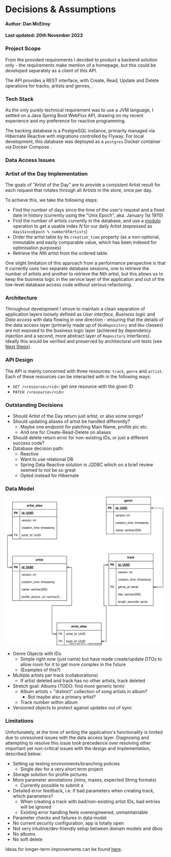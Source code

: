 # Decisions & Assumptions

#### Author: Dan McElroy
#### Last updated: 20th November 2023

### Project Scope

From the provided requirements I decided to product a backend solution only - the requirements make mention of a
homepage, but this could be developed separately as a client of this API.

The API provides a REST interface, with Create, Read, Update and Delete operations for tracks, artists and genres,
.

### Tech Stack

As the only purely technical requirement was to use a JVM language, I settled on a Java Spring Boot WebFlux API,
drawing on my recent experience and my preference for reactive programming.

The backing database is a PostgreSQL instance, primarily managed via Hibernate Reactive with migrations controlled by
Flyway. For local development, this database was deployed as a `postgres` Docker container via Docker Compose .



### Data Access Issues

### Artist of the Day Implementation

The goals of "Artist of the Day" are to provide a consistent Artist result for each request that rotates through
all Artists in the store, once per day.

To achieve this, we take the following steps:
- Find the number of days since the time of the user's request and a fixed date in history
(currently using the "Unix Epoch", aka. January 1st 1970)
- Find the number of artists currently in the database, and use a [modulo](https://en.wikipedia.org/wiki/Modulo)
operation to get a usable index _N_ for our daily Artist (expressed as `daysSinceEpoch % numberOfArtists`)
- Order the artist table by its `creation_time` property (as a non-optional, immutable and easily comparable value,
which has been indexed for optimisation purposes)
- Retrieve the _Nth_ artist from the ordered table.

One slight limitation of this approach from a performance perspective is that it currently uses two separate database
sessions, one to retrieve the number of artists and another to retrieve the Nth artist, but this allows us to keep the
business logic in the service layer of the application and out of the low-level database access code without serious
refactoring.

### Architecture

Throughout development I strove to maintain a clean separation of application layers loosely defined as _User
interface_, _Business logic_ and _Data access_ with data flowing in one direction - ensuring that the details of the
data access layer (primarily made up of `DboRepository` and `Dbo` classes) are not exposed to the business logic layer
(achieved by dependency injection and a second, more abstract layer of `Repository` interfaces). Ideally this would be
verified and preserved by architectural unit tests (see [Next Steps](next-steps.md#expand-automated-testing)).

### API Design

The API is mainly concerned with three resources: `track`, `genre` and `artist`. Each of these resources can be 
interacted with in the following ways:
* `GET /<resource>/<id>`: get one resource with the given ID
* `PATCH /<resource>/<id>`: 

### Outstanding Decisions
- Should Artist of the Day return just artist, or also some songs?
- Should updating aliases of artist be handled differently?
  - Maybe one endpoint for patching Main Name, profile pic etc.
  - And one for Create-Read-Delete on aliases
- Should delete return error for non-existing IDs, or just a different success code?
- Database decision path:
  - Reactive
  - Want to use relational DB
  - Spring Data Reactive solution is J2DBC which on a brief review seemed to not be so great
  - Opted instead for Hibernate

### Data Model

![An Entity-Relationship Diagram of the service's data model](entity-relationship-diagram.svg)

- Genre Objects with IDs
  - Simple right now (just name) but have made create/update DTOs to allow room for it to get more complex in the future
  - (Examples of this?)
- Multiple artists per track (collaborations)
  - If artist deleted and track has no other artists, track deleted
- Stretch goal: Albums (TODO: find more generic term)
  - Album artists = "distinct" collection of song artists in album?
    - But maybe also a primary artist?
  - Track number within album
- Versioned objects to protect against updates out of sync

### Limitations
Unfortunately, at the time of writing the application's functionality is limited due to unresolved issues with the data
access layer. Diagnosing and attempting to resolve this issue took precedence over resolving other important yet
non-critical issues with the design and implementation, described below:
- Setting up testing environments/branching policies
  - Single dev for a very short term project
- Storage solution for profile pictures
- More parameter annotations (mins, maxes, expected String formats)
  - Currently possible to submit a
- Detailed error feedback, i.e. if bad parameters when creating track, which parameters?
  - When creating a track with bad/non-existing artist IDs, bad entries will be ignored
  - Existing error handling feels overengineered, unmaintainable
- Parameter checks and failures in data model
- No current security configuration, app is totally open
- Not very intuitive/dev-friendly setup between domain models and dbos
- No albums
- No soft delete

Ideas for longer-term improvements can be found [here](next-steps.md).